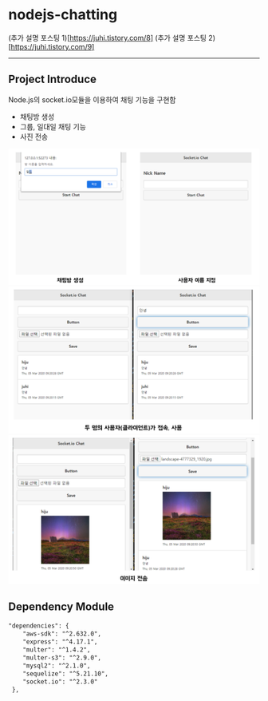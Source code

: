 # nodejs-chatting
(추가 설명 포스팅 1)[https://juhi.tistory.com/8]
(추가 설명 포스팅 2)[https://juhi.tistory.com/9]

---

## Project Introduce 
Node.js의 socket.io모듈을 이용하여 채팅 기능을 구현함 
- 채팅방 생성
- 그룹, 일대일 채팅 기능
- 사진 전송 

![p1](./readme/p1.PNG)
![p2](./readme/p2.PNG)
![p3](./readme/p3.PNG)

## Dependency Module  
```
"dependencies": {
    "aws-sdk": "^2.632.0",
    "express": "^4.17.1",
    "multer": "^1.4.2",
    "multer-s3": "^2.9.0",
    "mysql2": "^2.1.0",
    "sequelize": "^5.21.10",
    "socket.io": "^2.3.0"
 },
  ```
